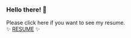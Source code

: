 ### Hello there! 👋

Please click here if you want to see my resume.  
:sparkles: [RESUME](https://github.com/strglass91/RESUME) :sparkles:


<br>	


<!--
**strglass91/strglass91** is a ✨ _special_ ✨ repository because its `README.md` (this file) appears on your GitHub profile.

Here are some ideas to get you started:

- 🔭 I’m currently working on ...
- 🌱 I’m currently learning ...
- 👯 I’m looking to collaborate on ...
- 🤔 I’m looking for help with ...
- 💬 Ask me about ...
- 📫 How to reach me: ...
- 😄 Pronouns: ...
- ⚡ Fun fact: ...
-->
